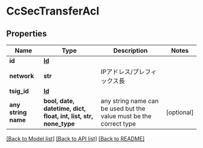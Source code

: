 # CcSecTransferAcl


## Properties
Name | Type | Description | Notes
------------ | ------------- | ------------- | -------------
**id** | [**Id**](Id.md) |  | 
**network** | **str** | IPアドレス/プレフィックス長 | 
**tsig_id** | [**Id**](Id.md) |  | 
**any string name** | **bool, date, datetime, dict, float, int, list, str, none_type** | any string name can be used but the value must be the correct type | [optional]

[[Back to Model list]](../README.md#documentation-for-models) [[Back to API list]](../README.md#documentation-for-api-endpoints) [[Back to README]](../README.md)


